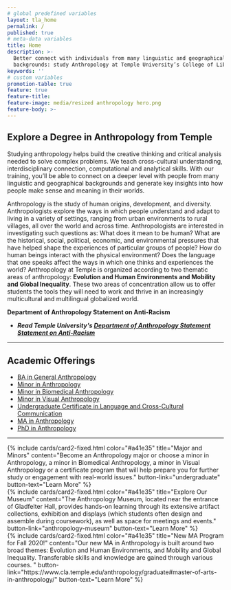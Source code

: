 ```yaml
---
# global predefined variables
layout: tla_home
permalink: /
published: true
# meta-data variables
title: Home
description: >-
  Better connect with individuals from many linguistic and geographical
  backgrounds: study Anthropology at Temple University’s College of Liberal Arts.
keywords: ''
# custom variables
promotion-table: true
feature: true
feature-title:
feature-image: media/resized anthropology hero.png
feature-body: >-
---
```

## Explore a Degree in Anthropology from Temple 
Studying anthropology helps build the creative thinking and critical analysis needed to solve complex problems. We teach cross-cultural understanding, interdisciplinary connection, computational and analytical skills. With our training, you’ll be able to connect on a deeper level with people from many linguistic and geographical backgrounds and generate key insights into how people make sense and meaning in their worlds.

Anthropology is the study of human origins, development, and diversity. Anthropologists explore the ways in which people understand and adapt to living in a variety of settings, ranging from urban environments to rural villages, all over the world and across time. Anthropologists are interested in investigating such questions as: What does it mean to be human? What are the historical, social, political, economic, and environmental pressures that have helped shape the experiences of particular groups of people? How do human beings interact with the physical environment? Does the language that one speaks affect the ways in which one thinks and experiences the world? Anthropology at Temple is organized according to two thematic areas of anthropology: **Evolution and Human Environments and Mobility and Global Inequality**. These two areas of concentration allow us to offer students the tools they will need to work and thrive in an increasingly multicultural and multilingual globalized world.

**Department of Anthropology Statement on Anti-Racism**<br>
- **_Read Temple University's [Department of Anthropology Statement Statement on Anti-Racism](https://liberalarts.temple.edu/sites/liberalarts/files/Department%20of%20Anthropology%20Statement%20on%20Anti-Racism.pdf)_**

___

## Academic Offerings
 - [BA in General Anthropology](https://bulletin.temple.edu/undergraduate/liberal-arts/anthropology/general-anthropology-major/)
 - [Minor in Anthropology](https://bulletin.temple.edu/undergraduate/liberal-arts/anthropology/general_anthropology-minor/)
 - [Minor in Biomedical Anthropology](https://bulletin.temple.edu/undergraduate/liberal-arts/anthropology/biomedical-anthropology-minor/)
 - [Minor in Visual Anthropology](https://bulletin.temple.edu/undergraduate/liberal-arts/anthropology/visual-anthropology-minor/)
 - [Undergraduate Certificate in Language and Cross-Cultural Communication](https://bulletin.temple.edu/undergraduate/liberal-arts/certificate-programs/certificate-language-cross-cultural-communication/)
 - [MA in Anthropology](https://bulletin.temple.edu/graduate/scd/cla/anthropology-ma/)
 - [PhD in Anthropology](https://bulletin.temple.edu/graduate/scd/cla/anthropology-phd/)

___

<div class="row row-wide">
  <div class="col m12 l4">{% include cards/card2-fixed.html
    color="#a41e35"
    title="Major and Minors"
    content="Become an Anthropology major or choose a minor in Anthropology, a minor in Biomedical Anthropology, a minor in Visual Anthropology or a certificate program that will help prepare you for further study or engagement with real-world issues."
    button-link="undergraduate"
    button-text="Learn More" %}
  </div>
  <div class="row row-wide">
    <div class="col m12 l4">{% include cards/card2-fixed.html
      color="#a41e35"
      title="Explore Our Museum"
      content="The Anthropology Museum, located near the entrance of Gladfelter Hall, provides hands-on learning through its extensive artifact collections, exhibition and displays (which students often design and assemble during coursework), as well as space for meetings and events."
      button-link="anthropology-museum"
      button-text="Learn More" %}
    </div>
    <div class="row row-wide">
      <div class="col m12 l4">{% include cards/card2-fixed.html
        color="#a41e35"
        title="New MA Program for Fall 2020!"
        content="Our new MA in Anthropology is built around two broad themes: Evolution and Human Environments, and Mobility and Global Inequality. Transferable skills and knowledge are gained through various courses. "
        button-link="https://www.cla.temple.edu/anthropology/graduate#master-of-arts-in-anthropology/"
        button-text="Learn More" %}
      </div>
</div>
